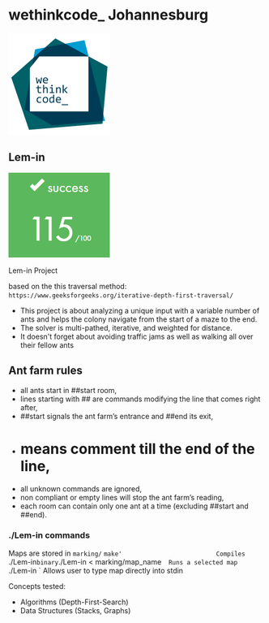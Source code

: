 # wethinkcode_ Johannesburg

![wethinkcode_ logo](resources/wtc.gif)

## Lem-in

![final mark](resources/Lem-in-finalmark.png)

Lem-in Project

based on the this traversal method: `https://www.geeksforgeeks.org/iterative-depth-first-traversal/`

- This project is about analyzing a unique input with a variable number of ants and helps the colony navigate from the start of a maze to the end. 
- The solver is multi-pathed, iterative, and weighted for distance. 
- It doesn't forget about avoiding traffic jams as well as walking all over their fellow ants

## Ant farm rules
- all ants start in ##start room,
- lines starting with ## are commands modifying the line that comes right after,
- ##start signals the ant farm’s entrance and ##end its exit,
- # means comment till the end of the line,
- all unknown commands are ignored,
- non compliant or empty lines will stop the ant farm’s reading,
- each room can contain only one ant at a time (excluding ##start and ##end).

### ./Lem-in commands
Maps are stored in `marking/`
`make'                          Compiles `./Lem-in` binary
`./Lem-in < marking/map_name`   Runs a selected map  
`./Lem-in `                     Allows user to type map directly into stdin   

Concepts tested:
- Algorithms (Depth-First-Search)
- Data Structures (Stacks, Graphs)
